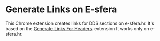 # Generate Links on E-sfera

This Chrome extension creates links for DDS sections on e-sfera.hr.
It's based on the [Generate Links For Headers](https://github.com/grantwinney/generate-links-for-headers). extension
It works only on e-sfera.hr. 